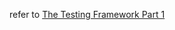 refer to [The Testing Framework Part 1](http://practicalsymfony.com/chapter-4-the-testing-framework-part-1/)
